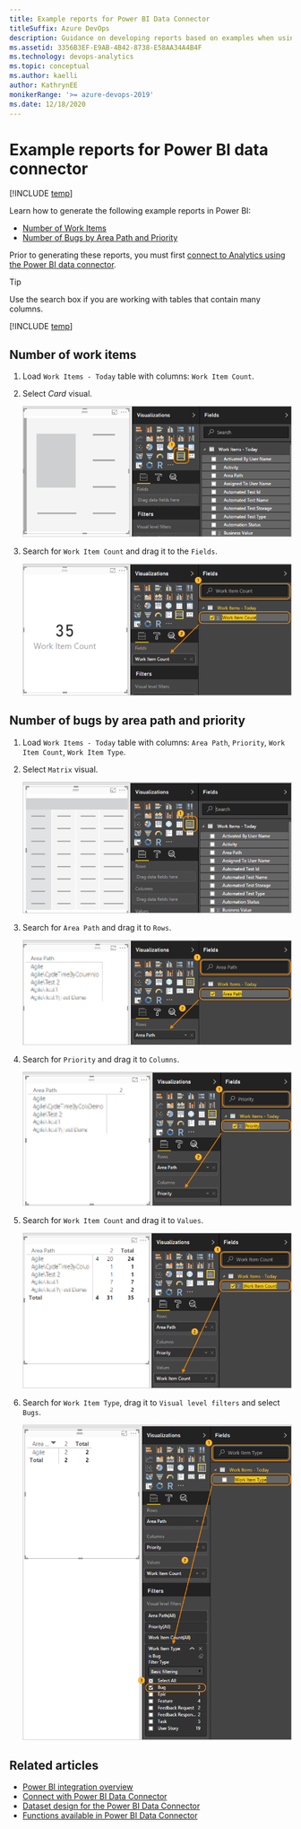 ```yaml
---
title: Example reports for Power BI Data Connector
titleSuffix: Azure DevOps   
description: Guidance on developing reports based on examples when using the Power BI Data Connector and Analytics for Azure DevOps 
ms.assetid: 3356B3EF-E9AB-4B42-8738-E58AA34A4B4F
ms.technology: devops-analytics
ms.topic: conceptual
ms.author: kaelli
author: KathrynEE
monikerRange: '>= azure-devops-2019'
ms.date: 12/18/2020
---
```


# Example reports for Power BI data connector

[!INCLUDE [temp](../includes/version-azure-devops.md)]

Learn how to generate the following example reports in Power BI: 

- [Number of Work Items](#number-of-work-items)  
- [Number of Bugs by Area Path and Priority](#number-of-bugs-by-area-path-and-priority)  

Prior to generating these reports, you must first [connect to Analytics using the Power BI data connector](data-connector-connect.md). 

> [!TIP]  
> Use the search box if you are working with tables that contain many columns.

[!INCLUDE [temp](./includes/prerequisites-power-bi.md)]

<a id="number-of-work-items" />

## Number of work items

1. Load `Work Items - Today` table with columns: `Work Item Count`.  

2. Select *Card* visual.  

	![Power BI Visualizations, choose Card visual](./media/data-connector-recipes-count-1.png)  

3. Search for `Work Item Count` and drag it to the `Fields`.

	![Power BI, Filter for Work Item Count, add to fields](./media/data-connector-recipes-count-2.png)  

<a id="number-of-bugs-by-area-path-and-priority" />

## Number of bugs by area path and priority

1. Load `Work Items - Today` table with columns: `Area Path`, `Priority`, `Work Item Count`, `Work Item Type`.  

2. Select `Matrix` visual.  

	![Power BI Visualizations, choose Matrix visual](./media/data-connector-recipes-number-of-bugs-by-area-path-and-priority-1.png)

3. Search for `Area Path` and drag it to `Rows`.

	![Power BI, Add Area Path to Rows](./media/data-connector-recipes-number-of-bugs-by-area-path-and-priority-2.png)

4. Search for `Priority` and drag it to `Columns`.

	![Power BI, add Priority to Columns](./media/data-connector-recipes-number-of-bugs-by-area-path-and-priority-3.png)

5. Search for `Work Item Count` and drag it to `Values`.

	![Power BI, add Work Item Count to Values](./media/data-connector-recipes-number-of-bugs-by-area-path-and-priority-4.png)

6. Search for `Work Item Type`, drag it to `Visual level filters` and select `Bugs`.

	![Power BI, Add Work Item Type to Visual Level Filters, Filter on Bug](./media/data-connector-recipes-number-of-bugs-by-area-path-and-priority-5.png)

## Related articles 

- [Power BI integration overview](overview.md) 
- [Connect with Power BI Data Connector](./data-connector-connect.md)
- [Dataset design for the Power BI Data Connector](data-connector-dataset.md) 
- [Functions available in Power BI Data Connector](data-connector-functions.md) 
